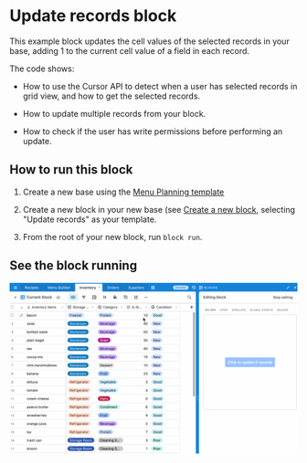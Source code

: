 # Update records block

This example block updates the cell values of the selected records in your base, adding 1 to the
current cell value of a field in each record.

The code shows:

-   How to use the Cursor API to detect when a user has selected records in grid view, and how to
    get the selected records.

-   How to update multiple records from your block.

-   How to check if the user has write permissions before performing an update.

## How to run this block

1. Create a new base using the
   [Menu Planning template](https://airtable.com/templates/event-planning/expvAPRfjIaE5Js68/menu-planning)

2. Create a new block in your new base (see
   [Create a new block](https://airtable.com/developers/blocks/guides/hello-world-tutorial#create-a-new-block),
   selecting "Update records" as your template.

3. From the root of your new block, run `block run`.

## See the block running

![Block with a button that adds 1 to 'In Stock' for each selected record](media/block.gif)

